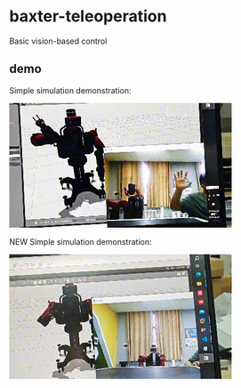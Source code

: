# baxter-teleoperation
Basic vision-based control
## demo 
Simple simulation demonstration:

![baxter](image/baxter_sim_vd.gif)

NEW Simple simulation demonstration:

![baxter](image/baxter_speed.gif)
